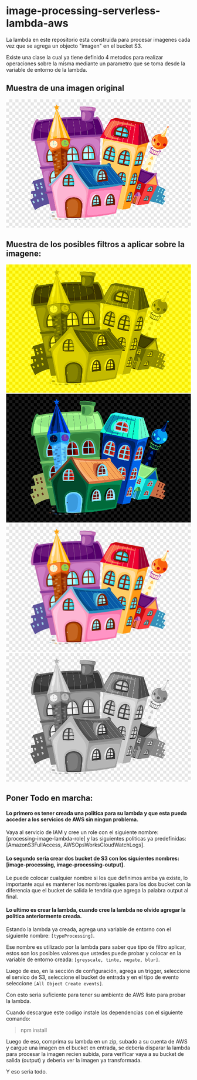 # image-processing-serverless-lambda-aws

La lambda en este repositorio esta construida para procesar imagenes cada vez que se agrega un objecto "imagen" en el bucket S3.

Existe una clase la cual ya tiene definido 4 metodos para realizar operaciones sobre la misma mediante un parametro que se toma desde la variable de entorno de la lambda.

## Muestra de una imagen original
![](resource/apartments.png)

## Muestra de los posibles filtros a aplicar sobre la imagene:

![](resource/1output-apartments.png)
![](resource/2output-apartments.png)
![](resource/3output-apartments.png)
![](resource/4output-apartments.png)

## Poner Todo en marcha:

#### Lo primero es tener creada una politica para su lambda y que esta pueda acceder a los servicios de AWS sin ningun problema.

Vaya al servicio de IAM y cree un role con el siguiente nombre: [processing-image-lambda-role] y las siguientes  politicas ya predefinidas: [AmazonS3FullAccess, AWSOpsWorksCloudWatchLogs].

#### Lo segundo seria crear dos bucket de S3 con los siguientes  nombres: [image-processing, image-processing-output].

Le puede colocar cualquier nombre si los que definimos arriba ya existe, lo importante aqui es mantener los nombres iguales para los dos bucket con la diferencia que el bucket de salida  le tendria que agrega la palabra output al final.

#### Lo ultimo es crear la lambda, cuando cree la lambda no olvide agregar la politica anteriormente creada.

Estando la lambda ya creada, agrega una variable de entorno con el siguiente nombre: `[typeProcessing]`.

Ese nombre es utilizado por la lambda para saber que tipo de filtro aplicar, estos son los posibles valores que ustedes puede probar y colocar en la variable de entorno creada: `[greyscale, tinte, negate, blur]`.

Luego de eso, en la sección de configuración, agrega un trigger, seleccione el servico de S3, seleccione el bucket de entrada y en el tipo de evento seleccione `[All Object Create events]`.

Con esto seria suficiente para tener su ambiente de AWS listo para probar la lambda.

Cuando descargue este codigo instale las dependencias con el siguiente comando:

> npm install

Luego de eso, comprima su lambda en un zip, subado a su cuenta de AWS y cargue una imagen en el bucket en entrada, se deberia disparar la lambda para procesar la imagen recien subida, para verificar vaya a su bucket de salida (output) y deberia ver la imagen ya transformada.

Y eso seria todo.




